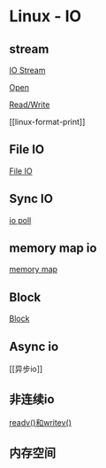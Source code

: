 # Linux - IO

## stream

[IO Stream](linux-io-stream.md)

[Open](linux-stream-open-api.md)

[Read/Write](linux-stream-read-and-write.md)

[[linux-format-print]]

## File IO

[File IO](linux-file-api-read-write.md)

## Sync IO

[io poll]( linux-io-poll.md )

## memory map io

[memory map](linux-io-api-mmap.md)

## Block

[Block](linux-block.md)

## Async io
  
[[异步io]]

## 非连续io

[readv()和writev()](linux-io-api-readv-and-writev.md)

## 内存空间

